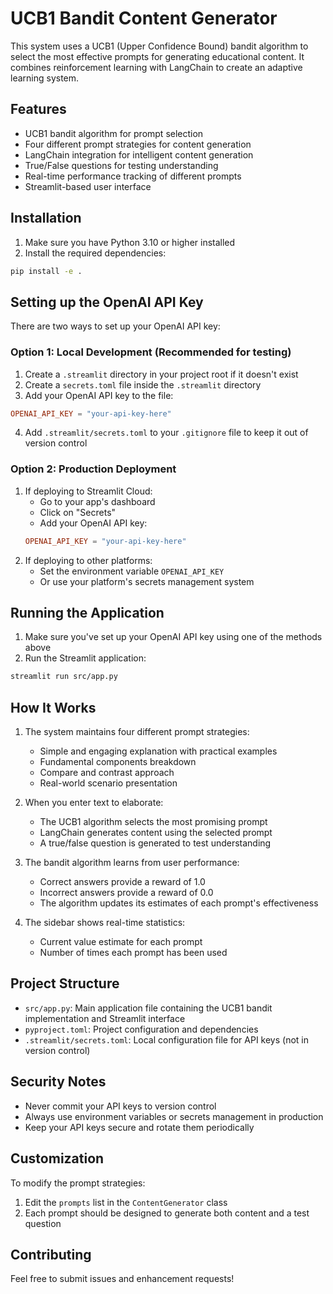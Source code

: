 # UCB1 Bandit Content Generator

This system uses a UCB1 (Upper Confidence Bound) bandit algorithm to select the most effective prompts for generating educational content. It combines reinforcement learning with LangChain to create an adaptive learning system.

## Features

- UCB1 bandit algorithm for prompt selection
- Four different prompt strategies for content generation
- LangChain integration for intelligent content generation
- True/False questions for testing understanding
- Real-time performance tracking of different prompts
- Streamlit-based user interface

## Installation

1. Make sure you have Python 3.10 or higher installed
2. Install the required dependencies:
```bash
pip install -e .
```

## Setting up the OpenAI API Key

There are two ways to set up your OpenAI API key:

### Option 1: Local Development (Recommended for testing)
1. Create a `.streamlit` directory in your project root if it doesn't exist
2. Create a `secrets.toml` file inside the `.streamlit` directory
3. Add your OpenAI API key to the file:
```toml
OPENAI_API_KEY = "your-api-key-here"
```
4. Add `.streamlit/secrets.toml` to your `.gitignore` file to keep it out of version control

### Option 2: Production Deployment
1. If deploying to Streamlit Cloud:
   - Go to your app's dashboard
   - Click on "Secrets"
   - Add your OpenAI API key:
   ```toml
   OPENAI_API_KEY = "your-api-key-here"
   ```
2. If deploying to other platforms:
   - Set the environment variable `OPENAI_API_KEY`
   - Or use your platform's secrets management system

## Running the Application

1. Make sure you've set up your OpenAI API key using one of the methods above
2. Run the Streamlit application:
```bash
streamlit run src/app.py
```

## How It Works

1. The system maintains four different prompt strategies:
   - Simple and engaging explanation with practical examples
   - Fundamental components breakdown
   - Compare and contrast approach
   - Real-world scenario presentation

2. When you enter text to elaborate:
   - The UCB1 algorithm selects the most promising prompt
   - LangChain generates content using the selected prompt
   - A true/false question is generated to test understanding

3. The bandit algorithm learns from user performance:
   - Correct answers provide a reward of 1.0
   - Incorrect answers provide a reward of 0.0
   - The algorithm updates its estimates of each prompt's effectiveness

4. The sidebar shows real-time statistics:
   - Current value estimate for each prompt
   - Number of times each prompt has been used

## Project Structure

- `src/app.py`: Main application file containing the UCB1 bandit implementation and Streamlit interface
- `pyproject.toml`: Project configuration and dependencies
- `.streamlit/secrets.toml`: Local configuration file for API keys (not in version control)

## Security Notes

- Never commit your API keys to version control
- Always use environment variables or secrets management in production
- Keep your API keys secure and rotate them periodically

## Customization

To modify the prompt strategies:
1. Edit the `prompts` list in the `ContentGenerator` class
2. Each prompt should be designed to generate both content and a test question

## Contributing

Feel free to submit issues and enhancement requests!
